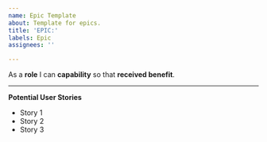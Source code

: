 ```yaml
---
name: Epic Template
about: Template for epics.
title: 'EPIC:'
labels: Epic
assignees: ''

---
```


As a **role** I can **capability** so that **received benefit**.
***  
**Potential User Stories**
- Story 1
- Story 2
- Story 3
